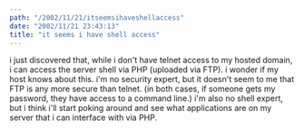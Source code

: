 ```yaml
---
path: "/2002/11/21/itseemsihaveshellaccess" 
date: "2002/11/21 23:43:13" 
title: "it seems i have shell access" 
---
```

i just discovered that, while i don't have telnet access to my hosted domain, i can access the server shell via PHP (uploaded via FTP). i wonder if my host knows about this. i'm no security expert, but it doesn't seem to me that FTP is any more secure than telnet. (in both cases, if someone gets my password, they have access to a command line.) i'm also no shell expert, but i think i'll start poking around and see what applications are on my server that i can interface with via PHP.